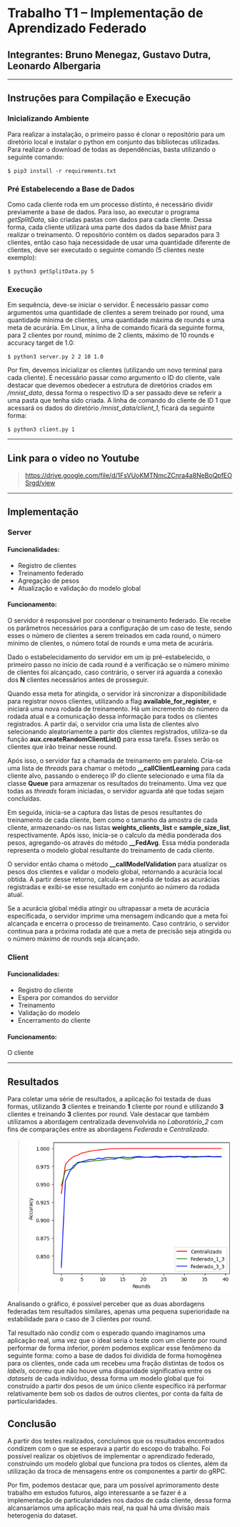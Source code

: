 # Trabalho T1 – Implementação de Aprendizado Federado
## Integrantes: Bruno Menegaz, Gustavo Dutra, Leonardo Albergaria
---
## **Instruções para Compilação e Execução**

### **Inicializando Ambiente**

Para realizar a instalação, o primeiro passo é clonar o repositório para um diretório local e instalar o python em conjunto das bibliotecas utilizadas. Para realizar o download de todas as dependências, basta utilizando o seguinte comando:

```
$ pip3 install -r requirements.txt
```

### **Pré Estabelecendo a Base de Dados**

Como cada cliente roda em um processo distinto, é necessário dividir previamente a base de dados. Para isso, ao executar o programa *getSplitData*, são criadas pastas com dados para cada cliente. Dessa forma, cada cliente utilizará uma parte dos dados da base *Mnist* para realizar o treinamento. O repositório contém os dados separados para 3 clientes, então caso haja necessidade de usar uma quantidade diferente de clientes, deve ser executado o seguinte comando (5 clientes neste exemplo):

```
$ python3 getSplitData.py 5
```

### **Execução**

Em sequência, deve-se iniciar o servidor. É necessário passar como argumentos uma quantidade de clientes a serem treinado por round, uma quantidade mínima de clientes, uma quantidade máxima de rounds e uma meta de acurária. Em Linux, a linha de comando ficará da seguinte forma, para 2 clientes por round, mínimo de 2 clients, máximo de 10 rounds e accuracy target de 1.0:

```
$ python3 server.py 2 2 10 1.0
```

Por fim, devemos inicializar os clientes (utilizando um novo terminal para cada cliente). É necessário passar como argumento o ID do cliente, vale destacar que devemos obedecer a estrutura de diretórios criados em */mnist_data*, dessa forma o respectivo ID a ser passado deve se referir a uma pasta que tenha sido criada. A linha de comando do cliente de ID 1 que acessará os dados do diretório */mnist_data/client_1*, ficará da seguinte forma:

```
$ python3 client.py 1
```

---
## **Link para o vídeo no Youtube**

> https://drive.google.com/file/d/1FsVUoKMTNmcZCnra4a8NeBoQpfEOSrgd/view

---
## **Implementação**

### **Server**

#### **Funcionalidades**: 
 - Registro de clientes
 - Treinamento federado
 - Agregação de pesos
 - Atualização e validação do modelo global


#### **Funcionamento**:

O servidor é responsável por coordenar o treinamento federado. Ele recebe os parâmetros necessários para a configuração de um caso de teste, sendo esses o número de clientes a serem treinados em cada round, o número mínimo de clientes, o número total de rounds e uma meta de acurária. 

Dado o estabelecidamento do servidor em um ip pré-estabelecido, o primeiro passo no início de cada round é a verificação se o número mínimo de clientes foi alcançado, caso contrário, o server irá aguarda a conexão dos **N** clientes necessários antes de prosseguir.

Quando essa meta for atingida, o servidor irá sincronizar a disponibilidade para registrar novos clientes, utilizando a flag **available_for_register**, e iniciará uma nova rodada de treinamento. Há um incremento do número da rodada atual e a comunicação dessa informação para todos os clientes registrados. A partir daí, o servidor cria uma lista de clientes alvo selecionando aleatoriamente a partir dos clientes registrados, utiliza-se da função **aux.createRandomClientList()** para essa tarefa. Esses serão os clientes que irão treinar nesse round.

Após isso, o servidor faz a chamada de treinamento em paralelo. Cria-se uma lista de *threads* para chamar o método **__callClientLearning** para cada cliente alvo, passando o endereço IP do cliente selecionado e uma fila da classe **Queue** para armazenar os resultados do treinamento. Uma vez que todas as *threads* foram iniciadas, o servidor aguarda até que todas sejam concluídas.

Em seguida, inicia-se a captura das listas de pesos resultantes do treinamento de cada cliente, bem como o tamanho da amostra de cada cliente, armazenando-os nas listas **weights_clients_list** e **sample_size_list**, respectivamente. Após isso, inicia-se o calculo da média ponderada dos pesos, agregando-os através do método **__FedAvg**. Essa média ponderada representa o modelo global resultante do treinamento de cada cliente.

O servidor então chama o método **__callModelValidation** para atualizar os pesos dos clientes e validar o modelo global, retornando a acurácia local obtida. A partir desse retorno, calcula-se a média de todas as acurácias registradas e exibi-se esse resultado em conjunto ao número da rodada atual.

Se a acurácia global média atingir ou ultrapassar a meta de acurácia especificada, o servidor imprime uma mensagem indicando que a meta foi alcançada e encerra o processo de treinamento. Caso contrário, o servidor continua para a próxima rodada até que a meta de precisão seja atingida ou o número máximo de rounds seja alcançado.

### **Client**

#### **Funcionalidades**: 
 - Registro do cliente
 - Espera por comandos do servidor
 - Treinamento
 - Validação do modelo
 - Encerramento do cliente

#### **Funcionamento**:

O cliente

---
## **Resultados**

Para coletar uma série de resultados, a aplicação foi testada de duas formas, utilizando **3** clientes e treinando **1** cliente por round e utilizando **3** clientes e treinando **3** clientes por round. Vale destacar que também utilizamos a abordagem centralizada devenvolvida no *Laboratório_2* com fins de comparações entre as abordagens *Federada* e *Centralizada*.

> ![Imagem 1](results/plot_full.png)

Analisando o gráfico, é possível perceber que as duas abordagens federadas tem resultados similares, apenas uma pequena superioridade na estabilidade para o caso de 3 clientes por round.

Tal resultado não condiz com o esperado quando imaginamos uma aplicação real, uma vez que o ideal seria o teste com um cliente por round performar de forma inferior, porém podemos explicar esse fenômeno da seguinte forma: como a base de dados foi dividida de forma homogênea para os clientes, onde cada um recebeu uma fração distintas de todos os *labels*, ocorreu que não houve uma disparidade significativa entre os *datasets* de cada indivíduo, dessa forma um modelo global que foi construído a partir dos pesos de um único cliente específico irá performar relativamente bem sob os dados de outros clientes, por conta da falta de particularidades.

## **Conclusão**

A partir dos testes realizados, concluímos que os resultados encontrados condizem com o que se esperava a partir do escopo do trabalho. Foi possível realizar os objetivos de implementar o aprendizado federado, construindo um modelo global que funciona pra todos os clientes, além da utilização da troca de mensagens entre os componentes a partir do gRPC.

Por fim, podemos destacar que, para um possível aprimoramento deste trabalho em estudos futuros, algo interessante a se fazer é a implementação de particularidades nos dados de cada cliente, dessa forma alcansaríamos uma aplicação mais real, na qual há uma divisão mais heterogenia do dataset.